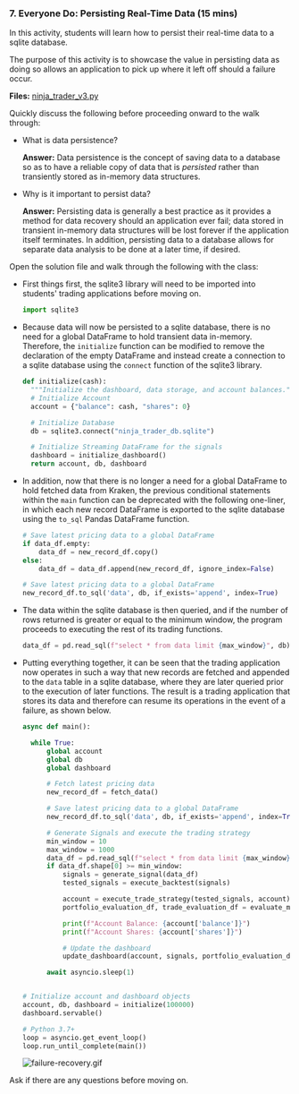 ### 7. Everyone Do: Persisting Real-Time Data (15 mins)

In this activity, students will learn how to persist their real-time data to a sqlite database.

The purpose of this activity is to showcase the value in persisting data as doing so allows an application to pick up where it left off should a failure occur.

**Files:** [ninja_trader_v3.py](Activities/05-Evr_Persisting_Real_Time_Data/Solved/ninja_trader_v3.py)

Quickly discuss the following before proceeding onward to the walk through:

* What is data persistence?

  **Answer:** Data persistence is the concept of saving data to a database so as to have a reliable copy of data that is *persisted* rather than transiently stored as in-memory data structures.

* Why is it important to persist data?

  **Answer:** Persisting data is generally a best practice as it provides a method for data recovery should an application ever fail; data stored in transient in-memory data structures will be lost forever if the application itself terminates. In addition, persisting data to a database allows for separate data analysis to be done at a later time, if desired.

Open the solution file and walk through the following with the class:

* First things first, the sqlite3 library will need to be imported into students' trading applications before moving on.

  ```python
  import sqlite3
  ```

* Because data will now be persisted to a sqlite database, there is no need for a global DataFrame to hold transient data in-memory. Therefore, the `initialize` function can be modified to remove the declaration of the empty DataFrame and instead create a connection to a sqlite database using the `connect` function of the sqlite3 library.

  ```python
  def initialize(cash):
    """Initialize the dashboard, data storage, and account balances."""
    # Initialize Account
    account = {"balance": cash, "shares": 0}

    # Initialize Database
    db = sqlite3.connect("ninja_trader_db.sqlite")

    # Initialize Streaming DataFrame for the signals
    dashboard = initialize_dashboard()
    return account, db, dashboard
  ```

* In addition, now that there is no longer a need for a global DataFrame to hold fetched data from Kraken, the previous conditional statements within the `main` function can be deprecated with the following one-liner, in which each new record DataFrame is exported to the sqlite database using the `to_sql` Pandas DataFrame function.

  ```python
  # Save latest pricing data to a global DataFrame
  if data_df.empty:
      data_df = new_record_df.copy()
  else:
      data_df = data_df.append(new_record_df, ignore_index=False)
  ```

  ```python
  # Save latest pricing data to a global DataFrame
  new_record_df.to_sql('data', db, if_exists='append', index=True)
  ```

* The data within the sqlite database is then queried, and if the number of rows returned is greater or equal to the minimum window, the program proceeds to executing the rest of its trading functions.

  ```python
  data_df = pd.read_sql(f"select * from data limit {max_window}", db)
  ```

* Putting everything together, it can be seen that the trading application now operates in such a way that new records are fetched and appended to the `data` table in a sqlite database, where they are later queried prior to the execution of later functions. The result is a trading application that stores its data and therefore can resume its operations in the event of a failure, as shown below.

  ```python
  async def main():

    while True:
        global account
        global db
        global dashboard

        # Fetch latest pricing data
        new_record_df = fetch_data()

        # Save latest pricing data to a global DataFrame
        new_record_df.to_sql('data', db, if_exists='append', index=True)

        # Generate Signals and execute the trading strategy
        min_window = 10
        max_window = 1000
        data_df = pd.read_sql(f"select * from data limit {max_window}", db)
        if data_df.shape[0] >= min_window:
            signals = generate_signal(data_df)
            tested_signals = execute_backtest(signals)

            account = execute_trade_strategy(tested_signals, account)
            portfolio_evaluation_df, trade_evaluation_df = evaluate_metrics(tested_signals)

            print(f"Account Balance: {account['balance']}")
            print(f"Account Shares: {account['shares']}")

            # Update the dashboard
            update_dashboard(account, signals, portfolio_evaluation_df, trade_evaluation_df, dashboard)

        await asyncio.sleep(1)


  # Initialize account and dashboard objects
  account, db, dashboard = initialize(100000)
  dashboard.servable()

  # Python 3.7+
  loop = asyncio.get_event_loop()
  loop.run_until_complete(main())
  ```

  ![failure-recovery.gif](Images/failure-recovery.gif)

Ask if there are any questions before moving on.
